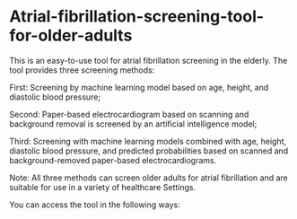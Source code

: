 # Atrial-fibrillation-screening-tool-for-older-adults

This is an easy-to-use tool for atrial fibrillation screening in the elderly. The tool provides three screening methods:

  First: Screening by machine learning model based on age, height, and diastolic blood pressure;
      
  Second: Paper-based electrocardiogram based on scanning and background removal is screened by an artificial intelligence model;
      
  Third: Screening with machine learning models combined with age, height, diastolic blood pressure, and predicted probabilities based on scanned and background-removed paper-based electrocardiograms.
      
Note: All three methods can screen older adults for atrial fibrillation and are suitable for use in a variety of healthcare Settings.

You can access the tool in the following ways:
